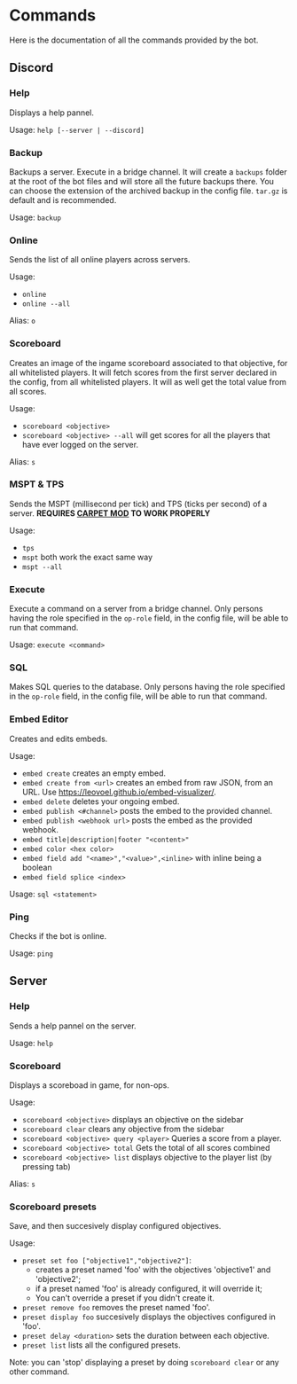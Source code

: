 # Commands

Here is the documentation of all the commands provided by the bot.

## Discord

### Help
Displays a help pannel.

Usage: `help [--server | --discord]`

### Backup
Backups a server. Execute in a bridge channel.
It will create a `backups` folder at the root of the bot files and will store all the future backups there.
You can choose the extension of the archived backup in the config file. `tar.gz` is default and is recommended.

Usage: `backup`

### Online
Sends the list of all online players across servers.

Usage:
- `online`
- `online --all`

Alias: `o`

### Scoreboard
Creates an image of the ingame scoreboard associated to that objective, for all whitelisted players.
It will fetch scores from the first server declared in the config, from all whitelisted players.
It will as well get the total value from all scores.

Usage: 
- `scoreboard <objective>`
- `scoreboard <objective> --all` will get scores for all the players that have ever logged on the server.

Alias: `s`

### MSPT & TPS
Sends the MSPT (millisecond per tick) and TPS (ticks per second) of a server. **REQUIRES [CARPET MOD](https://github.com/gnembon/fabric-carpet)
TO WORK PROPERLY**

Usage:
- `tps`
- `mspt` both work the exact same way
- `mspt --all`

### Execute
Execute a command on a server from a bridge channel. Only persons having the role specified in the `op-role` field,
in the config file, will be able to run that command.

Usage: `execute <command>`

### SQL
Makes SQL queries to the database. Only persons having the role specified in the `op-role` field,
in the config file, will be able to run that command.

### Embed Editor
Creates and edits embeds.

Usage:
- `embed create` creates an empty embed.
- `embed create from <url>` creates an embed from raw JSON, from an URL. Use https://leovoel.github.io/embed-visualizer/.
- `embed delete` deletes your ongoing embed.
- `embed publish <#channel>` posts the embed to the provided channel.
- `embed publish <webhook url>` posts the embed as the provided webhook.
- `embed title|description|footer "<content>"`
- `embed color <hex color>`
- `embed field add "<name>","<value>",<inline>` with inline being a boolean
- `embed field splice <index>`

Usage: `sql <statement>`

### Ping
Checks if the bot is online.

Usage: `ping`

## Server

### Help
Sends a help pannel on the server.

Usage: `help`

### Scoreboard
Displays a scoreboad in game, for non-ops.

Usage:
- `scoreboard <objective>` displays an objective on the sidebar
- `scoreboard clear` clears any objective from the sidebar
- `scoreboard <objective> query <player>` Queries a score from a player.
- `scoreboard <objective> total` Gets the total of all scores combined
- `scoreboard <objective> list` displays objective to the player list (by pressing tab)

Alias: `s`

### Scoreboard presets
Save, and then succesively display configured objectives.

Usage:
- `preset set foo ["objective1","objective2"]`:
	- creates a preset named 'foo' with the objectives 'objective1' and 'objective2';
	- if a preset named 'foo' is already configured, it will override it;
	- You can't override a preset if you didn't create it.
- `preset remove foo` removes the preset named 'foo'.
- `preset display foo` succesively displays the objectives configured in 'foo'.
- `preset delay <duration>` sets the duration between each objective.
- `preset list` lists all the configured presets.

Note: you can 'stop' displaying a preset by doing `scoreboard clear` or any other command.

